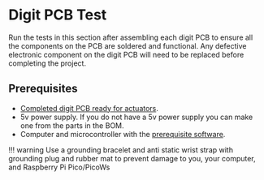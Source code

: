 # Digit PCB Test

Run the tests in this section after assembling each digit PCB to ensure all the components on the PCB are soldered and functional. Any defective electronic component on the digit PCB will need to be replaced before completing the project.

## Prerequisites

- [Completed digit PCB ready for actuators](digitpcbassembly.md).
- 5v power supply. If you do not have a 5v power supply you can make one from the parts in the BOM.
- Computer and microcontroller with the [prerequisite software](../prerequisitesoftware.md).

!!! warning
     Use a grounding bracelet and anti static wrist strap with grounding plug and rubber mat to prevent damage to you, your computer, and Raspberry Pi Pico/PicoWs